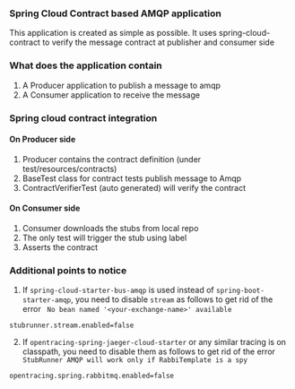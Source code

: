 ### Spring Cloud Contract based AMQP application
This application is created as simple as possible. It uses spring-cloud-contract to verify the message contract at publisher and consumer side
### What does the application contain
1. A Producer application to publish a message to amqp
2. A Consumer application to receive the message

### Spring cloud contract integration
#### On Producer side
1. Producer contains the contract definition (under test/resources/contracts)
2. BaseTest class for contract tests publish message to Amqp
3. ContractVerifierTest (auto generated) will verify the contract
#### On Consumer side
1. Consumer downloads the stubs from local repo
2. The only test will trigger the stub using label
3. Asserts the contract

### Additional points to notice
1. If `spring-cloud-starter-bus-amqp` is used instead of `spring-boot-starter-amqp`, you need to disable `stream` as follows to get rid of the error
``` No bean named '<your-exchange-name>' available```
```
stubrunner.stream.enabled=false
```
2. If `opentracing-spring-jaeger-cloud-starter` or any similar tracing is on classpath, you need to disable them as follows to get rid of the error
``` StubRunner AMQP will work only if RabbiTemplate is a spy```
```
opentracing.spring.rabbitmq.enabled=false
```
